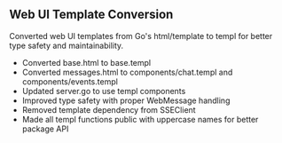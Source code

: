 ## Web UI Template Conversion

Converted web UI templates from Go's html/template to templ for better type safety and maintainability.

- Converted base.html to base.templ
- Converted messages.html to components/chat.templ and components/events.templ
- Updated server.go to use templ components
- Improved type safety with proper WebMessage handling
- Removed template dependency from SSEClient
- Made all templ functions public with uppercase names for better package API 